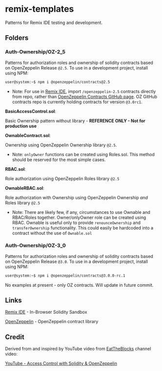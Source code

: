 # remix-templates

Patterns for Remix IDE testing and development.

## **Folders**

### Auth-Ownership/OZ-2_5

Patterns for authorization roles and ownership of solidity contracts based on OpenZeppelin Release ```@2.5```. To use in a development project, install using NPM:

```sh
user@system:~$ npm i @openzeppelin/contracts@2.5
```

* Note: For use in [Remix IDE](https://remix.ethereum.org), import ```/openzeppelin-2.5``` contracts directly from repo, rather than [OpenZeppelin Contracts GitHub page](https://github.com/OpenZeppelin/openzeppelin-contracts). OZ GitHub contracts repo is currently holding contracts for version ```@3.0rc1```.

**BasicAccessControl.sol**:

Basic Ownership pattern without library - **REFERENCE ONLY - Not for production use**

**OwnableContract.sol**:

Ownership using OpenZeppelin Ownership library ```@2.5```.

* Note: ```onlyOwner``` functions can be created using Roles.sol. This method should be reserved for the most simple cases.

**RBAC.sol**:

Role authorization using OpenZeppelin Roles library ```@2.5```

**OwnableRBAC.sol**:

Role authorization with Ownership using OpenZeppelin Ownership *and* Roles library ```@2.5```

* Note: There are likely few, if any, circumstances to use Ownable and RBAC/Roles together. Owner/onlyOwner role can be created using RBAC. Ownable is useful only to provide ```renounceOwnership``` and ```transferOwnership``` functionality. This could easily be hardcoded into a contract without the use of ```Ownable.sol```

### Auth-Ownership/OZ-3_0

Patterns for authorization roles and ownership of solidity contracts based on OpenZeppelin Release ```@3.0```. To use in a development project, install using NPM:

```sh
user@system:~$ npm i @openzeppelin/contracts@3.0.0-rc.1
```

No examples at present - only OZ contracts. Will update in future commit.

## **Links**

[Remix IDE](https://remix.ethereum.org) - In-Browser Solidity Sandbox

[OpenZeppelin](https://openzeppelin.com) - OpenZeppelin contract library

## **Credit**

Derived from and inspired by YouTube video from [EatTheBlocks](https://www.youtube.com/channel/UCZM8XQjNOyG2ElPpEUtNasA) channel video:

[YouTube - Access Control with Solidity & OpenZeppelin](https://youtu.be/Tnyrp_W5wdM)

